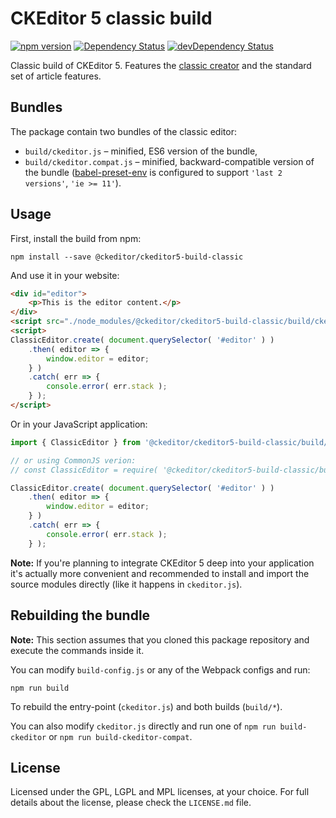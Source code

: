 CKEditor 5 classic build
========================================

[![npm version](https://badge.fury.io/js/%40ckeditor%2Fckeditor5-build-classic.svg)](https://www.npmjs.com/package/@ckeditor/ckeditor5-build-classic)
[![Dependency Status](https://david-dm.org/ckeditor/ckeditor5-build-classic/status.svg)](https://david-dm.org/ckeditor/ckeditor5-build-classic)
[![devDependency Status](https://david-dm.org/ckeditor/ckeditor5-build-classic/dev-status.svg)](https://david-dm.org/ckeditor/ckeditor5-build-classic?type=dev)

Classic build of CKEditor 5. Features the [classic creator](https://github.com/ckeditor/ckeditor5-editor-classic) and the standard set of article features.

## Bundles

The package contain two bundles of the classic editor:

* `build/ckeditor.js` – minified, ES6 version of the bundle,
* `build/ckeditor.compat.js` – minified, backward-compatible version of the bundle ([babel-preset-env](https://github.com/babel/babel-preset-env) is configured to support `'last 2 versions'`, `'ie >= 11'`).

## Usage

First, install the build from npm:

```
npm install --save @ckeditor/ckeditor5-build-classic
```

And use it in your website:

```html
<div id="editor">
	<p>This is the editor content.</p>
</div>
<script src="./node_modules/@ckeditor/ckeditor5-build-classic/build/ckeditor.js"></script>
<script>
ClassicEditor.create( document.querySelector( '#editor' ) )
	.then( editor => {
		window.editor = editor;
	} )
	.catch( err => {
		console.error( err.stack );
	} );
</script>
```

Or in your JavaScript application:

```js
import { ClassicEditor } from '@ckeditor/ckeditor5-build-classic/build/ckeditor';

// or using CommonJS verion:
// const ClassicEditor = require( '@ckeditor/ckeditor5-build-classic/build/ckeditor' ).ClassicEditor;

ClassicEditor.create( document.querySelector( '#editor' ) )
	.then( editor => {
		window.editor = editor;
	} )
	.catch( err => {
		console.error( err.stack );
	} );
```

**Note:** If you're planning to integrate CKEditor 5 deep into your application it's actually more convenient and recommended to install and import the source modules directly (like it happens in `ckeditor.js`).

## Rebuilding the bundle

**Note:** This section assumes that you cloned this package repository and execute the commands inside it.

You can modify `build-config.js` or any of the Webpack configs and run:

```
npm run build
```

To rebuild the entry-point (`ckeditor.js`) and both builds (`build/*`).

You can also modify `ckeditor.js` directly and run one of `npm run build-ckeditor` or `npm run build-ckeditor-compat`.

## License

Licensed under the GPL, LGPL and MPL licenses, at your choice. For full details about the license, please check the `LICENSE.md` file.
